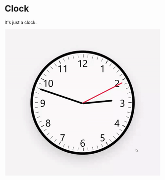 # Clock

It's just a clock.

<p align="center">
  <img src="./src/assets/demo.gif" alt="Demo" width="500"/>
</p>
